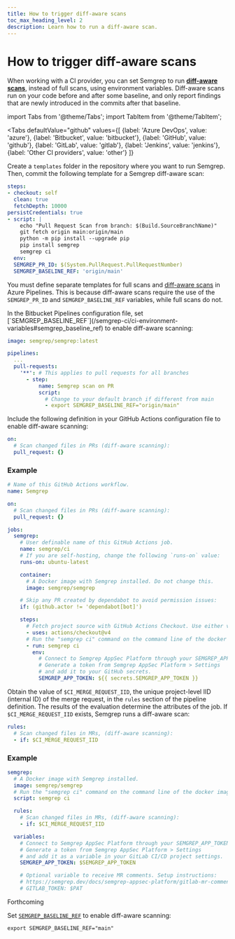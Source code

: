 ```yaml
---
title: How to trigger diff-aware scans
toc_max_heading_level: 2
description: Learn how to run a diff-aware scan.
---
```


# How to trigger diff-aware scans

When working with a CI provider, you can set Semgrep to run **[diff-aware scans](/deployment/customize-ci-jobs#set-up-diff-aware-scans)**, instead of full scans, using environment variables. Diff-aware scans run on your code before and after some baseline, and only report findings that are newly introduced in the commits after that baseline.

import Tabs from '@theme/Tabs';
import TabItem from '@theme/TabItem';

<Tabs
    defaultValue="github"
    values={[
      {label: 'Azure DevOps', value: 'azure'},
      {label: 'Bitbucket', value: 'bitbucket'},
      {label: 'GitHub', value: 'github'},
      {label: 'GitLab', value: 'gitlab'},
      {label: 'Jenkins', value: 'jenkins'},
      {label: 'Other CI providers', value: 'other'}
    ]}
>


<TabItem value='azure'>

Create a `templates` folder in the repository where you want to run Semgrep. Then, commit the following template for a Semgrep diff-aware scan:

```yaml
steps:
- checkout: self
  clean: true
  fetchDepth: 10000
persistCredentials: true
- script: |
    echo "Pull Request Scan from branch: $(Build.SourceBranchName)"
    git fetch origin main:origin/main
    python -m pip install --upgrade pip
    pip install semgrep
    semgrep ci
  env:
  SEMGREP_PR_ID: $(System.PullRequest.PullRequestNumber)
  SEMGREP_BASELINE_REF: 'origin/main'
```

You must define separate templates for full scans and [diff-aware scans](/deployment/customize-ci-jobs#set-up-diff-aware-scans) in Azure Pipelines. This is because diff-aware scans require the use of the  `SEMGREP_PR_ID` and `SEMGREP_BASELINE_REF` variables, while full scans do not.

</TabItem>

<TabItem value='bitbucket'>
In the Bitbucket Pipelines configuration file, set [`SEMGREP_BASELINE_REF`](/semgrep-ci/ci-environment-variables#semgrep_baseline_ref) to enable diff-aware scanning:

```yaml
image: semgrep/semgrep:latest

pipelines:
  ...
  pull-requests:
    '**': # This applies to pull requests for all branches
      - step:
          name: Semgrep scan on PR
          script:
            # Change to your default branch if different from main
            - export SEMGREP_BASELINE_REF="origin/main"
```

</TabItem>

<TabItem value='github'>

Include the following definition in your GitHub Actions configuration file to enable diff-aware scanning:

```yaml
on:
  # Scan changed files in PRs (diff-aware scanning):
  pull_request: {}
```

### Example

```yaml
# Name of this GitHub Actions workflow.
name: Semgrep

on:
  # Scan changed files in PRs (diff-aware scanning):
  pull_request: {}

jobs:
  semgrep:
    # User definable name of this GitHub Actions job.
    name: semgrep/ci
    # If you are self-hosting, change the following `runs-on` value:
    runs-on: ubuntu-latest

    container:
      # A Docker image with Semgrep installed. Do not change this.
      image: semgrep/semgrep

    # Skip any PR created by dependabot to avoid permission issues:
    if: (github.actor != 'dependabot[bot]')

    steps:
      # Fetch project source with GitHub Actions Checkout. Use either v3 or v4.
      - uses: actions/checkout@v4
      # Run the "semgrep ci" command on the command line of the docker image.
      - run: semgrep ci
        env:
          # Connect to Semgrep AppSec Platform through your SEMGREP_APP_TOKEN.
          # Generate a token from Semgrep AppSec Platform > Settings
          # and add it to your GitHub secrets.
          SEMGREP_APP_TOKEN: ${{ secrets.SEMGREP_APP_TOKEN }}
```

</TabItem>
<TabItem value='gitlab'>

Obtain the value of `$CI_MERGE_REQUEST_IID`, the unique project-level IID (internal ID) of the merge request, in the `rules` section of the pipeline definition. The results of the evaluation determine the attributes of the job. If `$CI_MERGE_REQUEST_IID` exists, Semgrep runs a diff-aware scan:

```yaml
rules:
  # Scan changed files in MRs, (diff-aware scanning):
  - if: $CI_MERGE_REQUEST_IID
```
### Example

```yaml
semgrep:
  # A Docker image with Semgrep installed.
  image: semgrep/semgrep
  # Run the "semgrep ci" command on the command line of the docker image.
  script: semgrep ci

  rules:
    # Scan changed files in MRs, (diff-aware scanning):
    - if: $CI_MERGE_REQUEST_IID

  variables:
    # Connect to Semgrep AppSec Platform through your SEMGREP_APP_TOKEN.
    # Generate a token from Semgrep AppSec Platform > Settings
    # and add it as a variable in your GitLab CI/CD project settings.
    SEMGREP_APP_TOKEN: $SEMGREP_APP_TOKEN

    # Optional variable to receive MR comments. Setup instructions:
    # https://semgrep.dev/docs/semgrep-appsec-platform/gitlab-mr-comments
    # GITLAB_TOKEN: $PAT
```

</TabItem>
<TabItem value='jenkins'>
Forthcoming
</TabItem>
<TabItem value='other'>

Set [`SEMGREP_BASELINE_REF`](/semgrep-ci/ci-environment-variables#semgrep_baseline_ref) to enable diff-aware scanning:

```console
export SEMGREP_BASELINE_REF="main"
```

</TabItem>
</Tabs>
